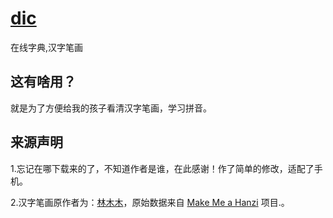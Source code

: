 # [dic](http://dic.weiluge.com)
在线字典,汉字笔画

## 这有啥用？
就是为了方便给我的孩子看清汉字笔画，学习拼音。

## 来源声明
1.忘记在哪下载来的了，不知道作者是谁，在此感谢！作了简单的修改，适配了手机。

2.汉字笔画原作者为：[林木木](https://immmmm.com/)，原始数据来自 [Make Me a Hanzi](https://github.com/skishore/makemeahanzi) 项目.。
